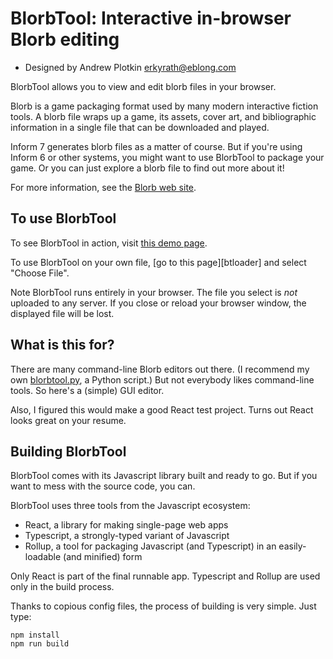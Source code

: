 # BlorbTool: Interactive in-browser Blorb editing

- Designed by Andrew Plotkin <erkyrath@eblong.com>

BlorbTool allows you to view and edit blorb files in your browser.

Blorb is a game packaging format used by many modern interactive fiction tools. A blorb file wraps up a game, its assets, cover art, and bibliographic information in a single file that can be downloaded and played.

Inform 7 generates blorb files as a matter of course. But if you're using Inform 6 or other systems, you might want to use BlorbTool to package your game. Or you can just explore a blorb file to find out more about it!

For more information, see the [Blorb web site][blorb].

[blorb]: https://eblong.com/zarf/blorb/

## To use BlorbTool

To see BlorbTool in action, visit [this demo page][btsensory].

To use BlorbTool on your own file, [go to this page][btloader] and select "Choose File".

[btsensory]: https://eblong.com/zarf/blorb/blorbtool/run-sensory.html
[blloader]: https://eblong.com/zarf/blorb/blorbtool/run.html

Note BlorbTool runs entirely in your browser. The file you select is *not* uploaded to any server. If you close or reload your browser window, the displayed file will be lost.

## What is this for?

There are many command-line Blorb editors out there. (I recommend my own [blorbtool.py][], a Python script.) But not everybody likes command-line tools. So here's a (simple) GUI editor.

[blorbtool.py]: https://eblong.com/zarf/blorb/blorbtool.py

Also, I figured this would make a good React test project. Turns out React looks great on your resume.

## Building BlorbTool

BlorbTool comes with its Javascript library built and ready to go. But if you want to mess with the source code, you can.

BlorbTool uses three tools from the Javascript ecosystem:

- React, a library for making single-page web apps
- Typescript, a strongly-typed variant of Javascript
- Rollup, a tool for packaging Javascript (and Typescript) in an easily-loadable (and minified) form

Only React is part of the final runnable app. Typescript and Rollup are used only in the build process.

Thanks to copious config files, the process of building is very simple. Just type:

```
npm install
npm run build
```


